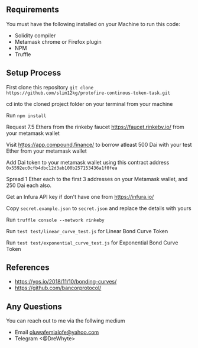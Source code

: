 ## Requirements

You must have the following installed on your Machine to run this code:

- Solidity compiler
- Metamask chrome or Firefox plugin
- NPM
- Truffle

## Setup Process

First clone this repository `git clone https://github.com/slim12kg/protofire-continous-token-task.git`

cd into the cloned project folder on your terminal from your machine

Run `npm install`

Request 7.5 Ethers from the rinkeby faucet https://faucet.rinkeby.io/ from your metamask wallet

Visit https://app.compound.finance/ to borrow atleast 500 Dai with your test Ether from your metamask wallet

Add Dai token to your metamask wallet using this contract address `0x5592ec0cfb4dbc12d3ab100b257153436a1f0fea`

Spread 1 Ether each to the first 3 addresses on your Metamask wallet, and 250 Dai each also.

Get an Infura API key if don't have one from https://infura.io/

Copy `secret.example.json` to `secret.json` and replace the details with yours

Run `truffle console --network rinkeby`

Run `test test/linear_curve_test.js` for Linear Bond Curve Token

Run `test test/exponential_curve_test.js` for Exponential Bond Curve Token

## References

- https://yos.io/2018/11/10/bonding-curves/
- https://github.com/bancorprotocol/

## Any Questions

You can reach out to me via the follwing medium

- Email <oluwafemialofe@yahoo.com>
- Telegram <@DreWhyte>
